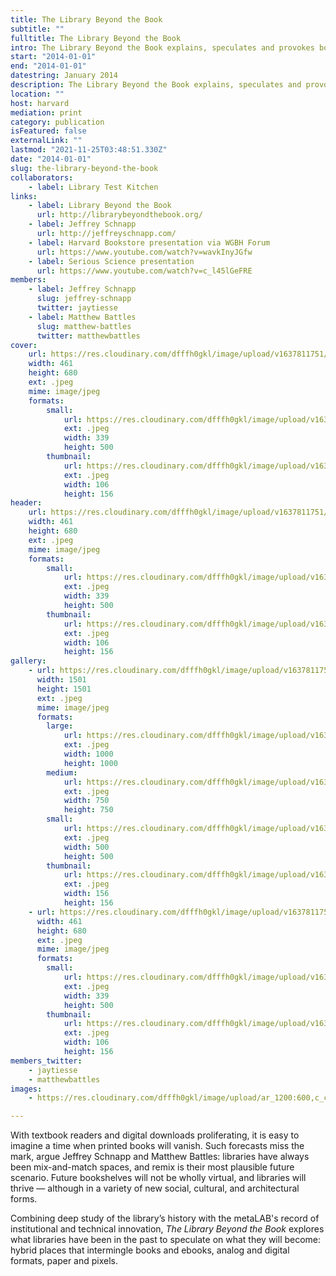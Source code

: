 ```yaml
---
title: The Library Beyond the Book
subtitle: ""
fulltitle: The Library Beyond the Book
intro: The Library Beyond the Book explains, speculates and provokes book culture for a world where the physical and the virtual blend with ever increasing intimacy.
start: "2014-01-01"
end: "2014-01-01"
datestring: January 2014
description: The Library Beyond the Book explains, speculates and provokes book culture for a world where the physical and the virtual blend with ever increasing intimacy.
location: ""
host: harvard
mediation: print
category: publication
isFeatured: false
externalLink: ""
lastmod: "2021-11-25T03:48:51.330Z"
date: "2014-01-01"
slug: the-library-beyond-the-book
collaborators:
    - label: Library Test Kitchen
links:
    - label: Library Beyond the Book
      url: http://librarybeyondthebook.org/
    - label: Jeffrey Schnapp
      url: http://jeffreyschnapp.com/
    - label: Harvard Bookstore presentation via WGBH Forum
      url: https://www.youtube.com/watch?v=wavkInyJGfw
    - label: Serious Science presentation
      url: https://www.youtube.com/watch?v=c_l45lGeFRE
members:
    - label: Jeffrey Schnapp
      slug: jeffrey-schnapp
      twitter: jaytiesse
    - label: Matthew Battles
      slug: matthew-battles
      twitter: matthewbattles
cover:
    url: https://res.cloudinary.com/dfffh0gkl/image/upload/v1637811751/beyondthebook1_81e3a2e2b5.jpg
    width: 461
    height: 680
    ext: .jpeg
    mime: image/jpeg
    formats:
        small:
            url: https://res.cloudinary.com/dfffh0gkl/image/upload/v1637811752/small_beyondthebook1_81e3a2e2b5.jpg
            ext: .jpeg
            width: 339
            height: 500
        thumbnail:
            url: https://res.cloudinary.com/dfffh0gkl/image/upload/v1637811752/thumbnail_beyondthebook1_81e3a2e2b5.jpg
            ext: .jpeg
            width: 106
            height: 156
header:
    url: https://res.cloudinary.com/dfffh0gkl/image/upload/v1637811751/beyondthebook1_81e3a2e2b5.jpg
    width: 461
    height: 680
    ext: .jpeg
    mime: image/jpeg
    formats:
        small:
            url: https://res.cloudinary.com/dfffh0gkl/image/upload/v1637811752/small_beyondthebook1_81e3a2e2b5.jpg
            ext: .jpeg
            width: 339
            height: 500
        thumbnail:
            url: https://res.cloudinary.com/dfffh0gkl/image/upload/v1637811752/thumbnail_beyondthebook1_81e3a2e2b5.jpg
            ext: .jpeg
            width: 106
            height: 156
gallery:
    - url: https://res.cloudinary.com/dfffh0gkl/image/upload/v1637811751/beyondthebook2_dbe05576ec.jpg
      width: 1501
      height: 1501
      ext: .jpeg
      mime: image/jpeg
      formats:
        large:
            url: https://res.cloudinary.com/dfffh0gkl/image/upload/v1637811752/large_beyondthebook2_dbe05576ec.jpg
            ext: .jpeg
            width: 1000
            height: 1000
        medium:
            url: https://res.cloudinary.com/dfffh0gkl/image/upload/v1637811752/medium_beyondthebook2_dbe05576ec.jpg
            ext: .jpeg
            width: 750
            height: 750
        small:
            url: https://res.cloudinary.com/dfffh0gkl/image/upload/v1637811753/small_beyondthebook2_dbe05576ec.jpg
            ext: .jpeg
            width: 500
            height: 500
        thumbnail:
            url: https://res.cloudinary.com/dfffh0gkl/image/upload/v1637811752/thumbnail_beyondthebook2_dbe05576ec.jpg
            ext: .jpeg
            width: 156
            height: 156
    - url: https://res.cloudinary.com/dfffh0gkl/image/upload/v1637811751/beyondthebook1_81e3a2e2b5.jpg
      width: 461
      height: 680
      ext: .jpeg
      mime: image/jpeg
      formats:
        small:
            url: https://res.cloudinary.com/dfffh0gkl/image/upload/v1637811752/small_beyondthebook1_81e3a2e2b5.jpg
            ext: .jpeg
            width: 339
            height: 500
        thumbnail:
            url: https://res.cloudinary.com/dfffh0gkl/image/upload/v1637811752/thumbnail_beyondthebook1_81e3a2e2b5.jpg
            ext: .jpeg
            width: 106
            height: 156
members_twitter:
    - jaytiesse
    - matthewbattles
images:
    - https://res.cloudinary.com/dfffh0gkl/image/upload/ar_1200:600,c_crop/c_limit,h_1200,w_600/v1637811751/beyondthebook1_81e3a2e2b5.jpg

---
```

With textbook readers and digital downloads proliferating, it is easy to imagine a time when printed books will vanish. Such forecasts miss the mark, argue Jeffrey Schnapp and Matthew Battles: libraries have always been mix-and-match spaces, and remix is their most plausible future scenario. Future bookshelves will not be wholly virtual, and libraries will thrive — although in a variety of new social, cultural, and architectural forms. 

Combining deep study of the library’s history with the metaLAB's record of institutional and technical innovation, *The Library Beyond the Book* explores what libraries have been in the past to speculate on what they will become: hybrid places that intermingle books and ebooks, analog and digital formats, paper and pixels.